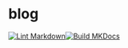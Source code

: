 # blog

[![Lint Markdown](https://github.com/vegardhw/blog/actions/workflows/mdlint.yml/badge.svg)](https://github.com/vegardhw/blog/actions/workflows/mdlint.yml)[![Build MKDocs](https://github.com/equinorvegardhw/blog/actions/workflows/build-mkdocs-site.yml/badge.svg)](https://github.com/vegardhw/blog/actions/workflows/build-mkdocs-site.yml)

